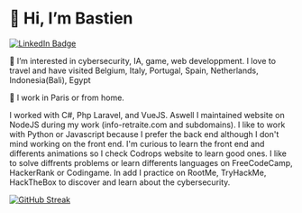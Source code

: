<h1>👋 Hi, I’m Bastien</h1>

<div id="badges">
  <a href="https://www.linkedin.com/in/bastien-da-silva-412764213">
    <img src="https://img.shields.io/badge/LinkedIn-grey?style=for-the-badge&logo=linkedin&logoColor=white" alt="LinkedIn Badge"/>
  </a>
</div>

👀 I’m interested in cybersecurity, IA, game, web developpment.
I love to travel and have visited Belgium, Italy, Portugal, Spain, Netherlands, Indonesia(Bali), Egypt

🌱 I work in Paris or from home.

I worked with C#, Php Laravel, and VueJS. Aswell I maintained website on NodeJS during my work (info-retraite.com and subdomains).
I like to work with Python or Javascript because I prefer the back end although I don't mind working on the front end.
I'm curious to learn the front end and differents animations so I check Codrops website to learn good ones.
I like to solve diffrents problems or learn differents languages on FreeCodeCamp, HackerRank or Codingame.
In add I practice on RootMe, TryHackMe, HackTheBox to discover and learn about the cybersecurity.


[![GitHub Streak](https://github-readme-streak-stats.herokuapp.com?user=B45T13N&theme=dark)](https://git.io/streak-stats)

<img src="https://komarev.com/ghpvc/?username=B45T13N&style=flat-square&color=blue" alt=""/>
